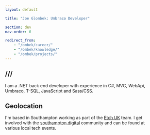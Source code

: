 ```yaml
---
layout: default

title: "Joe Glombek: Umbraco Developer"

section: dev
nav-order: 0

redirect_from:
    - "/ombek/career/"
    - "/ombek/knowledge/"
    - "/ombek/projects/"
---
```


## /// <summary>
I am a .NET back end developer with experience in C#, MVC, WebApi, Umbraco, T-SQL, JavaScript and Sass/CSS.

## Geolocation
I'm based in Southampton working as part of the [Etch UK](https://etchuk.com) team. I get involved with the [southampton.digital](https://southampton.digital) community and can be found at various local tech events.